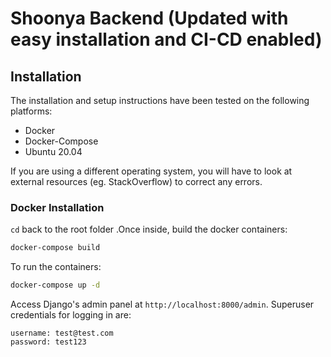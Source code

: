 # Shoonya Backend (Updated with easy installation and CI-CD enabled)

## Installation

The installation and setup instructions have been tested on the following platforms:

- Docker
- Docker-Compose
- Ubuntu 20.04

If you are using a different operating system, you will have to look at external resources (eg. StackOverflow) to correct any errors.

### Docker Installation

`cd` back to the root folder .Once inside, build the docker containers:

```bash
docker-compose build
```

To run the containers:

```bash
docker-compose up -d
```

Access Django's admin panel at `http://localhost:8000/admin`. Superuser credentials for logging in are:
```
username: test@test.com
password: test123
```
